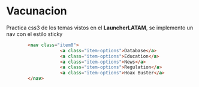 # Vacunacion

Practica css3 de los temas vistos en el **LauncherLATAM**, se implemento un nav con el estilo sticky

```HTML
        <nav class="item0">
                    <a class="item-options">Database</a>
                    <a class="item-options">Education</a>
                    <a class="item-options">News</a>
                    <a class="item-options">Regulation</a>
                    <a class="item-options">Hoax Buster</a>
        </nav>
```
